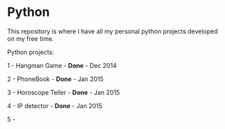 Python
======
This repository is where I have all my personal python projects developed on my free time.

Python projects:
<p>1 - Hangman Game - <b>Done</b> - Dec 2014</p>
<p>2 - PhoneBook - <b>Done</b> - Jan 2015</p>
<p>3 - Horoscope Teller - <b>Done</b> - Jan 2015</p>
<p>4 - IP detector - <b>Done</b> - Jan 2015</p>
<p>5 - </p>
